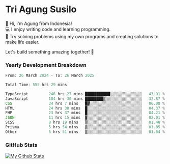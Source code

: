 # Tri Agung Susilo

👋 Hi, I'm Agung from Indonesia!<br>
💻 I enjoy writing code and learning programming.<br>
🧠 Try solving problems using my own programs and creating solutions to make life easier.

Let's build something amazing together! 🚀

### Yearly Development Breakdown

<!--START_SECTION:waka-->

```TypeScript JavaScript PHP
From: 26 March 2024 - To: 26 March 2025

Total Time: 555 hrs 29 mins

TypeScript         246 hrs 27 mins ███████████░░░░░░░░░░░░░░   43.91 %
JavaScript         184 hrs 30 mins ████████▒░░░░░░░░░░░░░░░░   32.87 %
CSS                34 hrs 7 mins   █▓░░░░░░░░░░░░░░░░░░░░░░░   06.08 %
HTML               24 hrs 30 mins  █░░░░░░░░░░░░░░░░░░░░░░░░   04.37 %
PHP                23 hrs 37 mins  █░░░░░░░░░░░░░░░░░░░░░░░░   04.21 %
JSON               11 hrs 15 mins  ▓░░░░░░░░░░░░░░░░░░░░░░░░   02.01 %
SCSS               8 hrs 19 mins   ▒░░░░░░░░░░░░░░░░░░░░░░░░   01.48 %
Prisma             5 hrs 54 mins   ▒░░░░░░░░░░░░░░░░░░░░░░░░   01.05 %
Other              5 hrs 51 mins   ▒░░░░░░░░░░░░░░░░░░░░░░░░   01.04 %
```

<!--END_SECTION:waka-->

### GitHub Stats

[![My Github Stats](https://github-readme-stats.vercel.app/api?username=triagung128&show_icons=true&hide=contribs,issues&count_private=true&theme=tokyonight)](https://github.com/triagung128)

<!-- [![Top Langs](https://github-readme-stats.vercel.app/api/top-langs/?username=triagung128&layout=compact)](https://github.com/triagung128) -->
